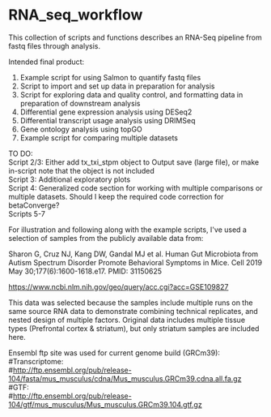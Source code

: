 # RNA_seq_workflow

This collection of scripts and functions describes an RNA-Seq pipeline from fastq files through analysis.

Intended final product:  
1. Example script for using Salmon to quantify fastq files  
2. Script to import and set up data in preparation for analysis  
3. Script for exploring data and quality control, and formatting data in preparation of downstream analysis  
4. Differential gene expression analysis using DESeq2
5. Differential transcript usage analysis using DRIMSeq  
6. Gene ontology analysis using topGO  
7. Example script for comparing multiple datasets

TO DO:  
Script 2/3: Either add tx_txi_stpm object to Output save (large file), or make in-script note that the object is not included  
Script 3: Additional exploratory plots  
Script 4: Generalized code section for working with multiple comparisons or multiple datasets. Should I keep the required code correction for betaConverge?  
Scripts 5-7 
  
For illustration and following along with the example scripts, I've used a selection of samples from the publicly available data from:  

Sharon G, Cruz NJ, Kang DW, Gandal MJ et al. Human Gut Microbiota from Autism Spectrum Disorder Promote Behavioral Symptoms in Mice. Cell 2019 May 30;177(6):1600-1618.e17. PMID: 31150625  
  
https://www.ncbi.nlm.nih.gov/geo/query/acc.cgi?acc=GSE109827
  
This data was selected because the samples include multiple runs on the same source RNA data to demonstrate combining technical replicates, and nested design of multiple factors. Original data includes multiple tissue types (Prefrontal cortex & striatum), but only striatum samples are included here.
  
Ensembl ftp site was used for current genome build (GRCm39):  
#Transcriptome:  
#http://ftp.ensembl.org/pub/release-104/fasta/mus_musculus/cdna/Mus_musculus.GRCm39.cdna.all.fa.gz  
#GTF:  
#http://ftp.ensembl.org/pub/release-104/gtf/mus_musculus/Mus_musculus.GRCm39.104.gtf.gz  